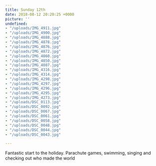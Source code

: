 ```yaml
---
title: Sunday 12th
date: 2018-08-12 20:20:25 +0000
picture: ''
undefined:
- "/uploads/IMG_4911.jpg"
- "/uploads/IMG_4900.jpg"
- "/uploads/IMG_4888.jpg"
- "/uploads/IMG_4878.jpg"
- "/uploads/IMG_4876.jpg"
- "/uploads/IMG_4872.jpg"
- "/uploads/IMG_4860.jpg"
- "/uploads/IMG_4850.jpg"
- "/uploads/IMG_4807.jpg"
- "/uploads/IMG_4316.jpg"
- "/uploads/IMG_4314.jpg"
- "/uploads/IMG_4298.jpg"
- "/uploads/IMG_4297.jpg"
- "/uploads/IMG_4296.jpg"
- "/uploads/IMG_4295.jpg"
- "/uploads/IMG_4273.jpg"
- "/uploads/DSC_0113.jpg"
- "/uploads/DSC_0092.jpg"
- "/uploads/DSC_0067.jpg"
- "/uploads/DSC_0061.jpg"
- "/uploads/DSC_0058.jpg"
- "/uploads/DSC_0048.jpg"
- "/uploads/DSC_0044.jpg"
- "/uploads/DSC_0043.jpg"

---
```

Fantastic start to the holiday. Parachute games, swimming, singing and checking out who made the world